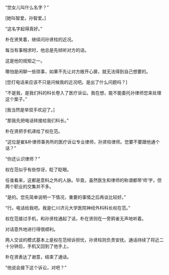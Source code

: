 “您女儿叫什么名字？”

[她叫智爱。孙智爱。]

“这名字起得真好。”

朴在贤笑着，继续问孙贤柱的近况。

每当有事相求时，他总是先倾听对方的话。

这是他的规矩之一。

哪怕是闲聊一些琐事，如果不先让对方敞开心扉，就无法得到自己想要的。

[您打电话来应该不只是问候我的近况吧。是出了什么问题吗？]

“不是我，是我们科的科长卷入了医疗诉讼。我在想，能不能委托孙律师您来处理这个案子。”

[我当然是举双手欢迎了。]

“那我先把电话转接给我们科长。”

朴在贤把手机递给了权在范。

“这位是崔&朴律师事务所的医疗诉讼专业律师，孙贤柱律师。您要不要跟他通个话？”

“你还认识律师？”

权在范似乎有些惊讶，眨了眨眼。

任谁看来，这都是意料之外的人脉。毕竟，虽然医生和律师的称谓都带‘师’字，但两个职业的交集并不多。

“是的。您先简单说明一下情况，重要的事情之后再谈比较好。”

“行。电话给我吧。我是仁川济元大学医院神经外科科长权在范。”

权在范接过手机，和孙贤柱通起了话，朴在贤则在一旁鸦雀无声地听着。

对话意外地进行得很顺利。

两人交谈的模式基本上是权在范倾诉担忧，孙贤柱则负责安抚。通话持续了将近二十分钟后，手机又回到了他手上。

朴在贤表达了谢意，结束了通话。

“他说会接下这个诉讼，对吧？”